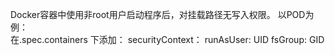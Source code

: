 Docker容器中使用非root用户启动程序后，对挂载路径无写入权限。
以POD为例：  
在.spec.containers 下添加：
securityContext：
  runAsUser: UID
  fsGroup: GID 
